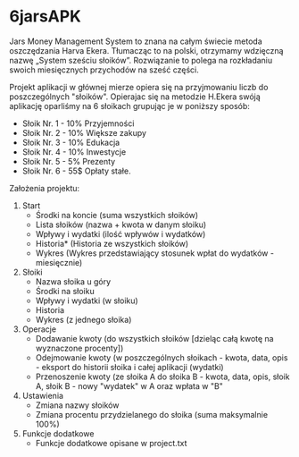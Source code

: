 # 6jarsAPK
Jars Money Management System to znana na całym świecie metoda oszczędzania Harva Ekera.
Tłumacząc to na polski, otrzymamy wdzięczną nazwę „System sześciu słoików”.
Rozwiązanie to polega na rozkładaniu swoich miesięcznych przychodów na sześć części.

Projekt aplikacji w głównej mierze opiera się na przyjmowaniu liczb do poszczególnych "słoików".
Opierajac się na metodzie H.Ekera swóją aplikację oparliśmy na 6 słoikach grupując je w poniższy sposób:
- Słoik Nr. 1 - 10% Przyjemności
- Słoik Nr. 2 - 10% Większe zakupy 
- Słoik Nr. 3 - 10% Edukacja
- Słoik Nr. 4 - 10% Inwestycje
- Słoik Nr. 5 - 5% Prezenty
- Słoik Nr. 6 - 55$ Opłaty stałe.

Założenia projektu:
 1. Start
    - Środki na koncie (suma wszystkich słoików)
    - Lista słoików (nazwa + kwota w danym słoiku)
    - Wpływy i wydatki (ilość wpływów i wydatków)
    - Historia* (Historia ze wszystkich słoików)
    - Wykres (Wykres przedstawiający stosunek wpłat do wydatków - miesięcznie)
 2. Słoiki
    - Nazwa słoika u góry
    - Środki na słoiku
    - Wpływy i wydatki (w słoiku)
    - Historia
    - Wykres (z jednego słoika)
 3. Operacje
    - Dodawanie kwoty (do wszystkich słoików [dzieląc całą kwotę na wyznaczone procenty])
    - Odejmowanie kwoty (w poszczególnych słoikach - kwota, data, opis - eksport do historii słoika i całej aplikacji (wydatki)
    - Przenoszenie kwoty (ze słoika A do słoika B - kwota, data, opis, słoik A, słoik B - nowy "wydatek" w A oraz wpłata w "B"
 4. Ustawienia
    - Zmiana nazwy słoików 
    - Zmiana procentu przydzielanego do słoika (suma maksymalnie 100%)
 5. Funkcje dodatkowe
    - Funkcje dodatkowe opisane w project.txt
  
